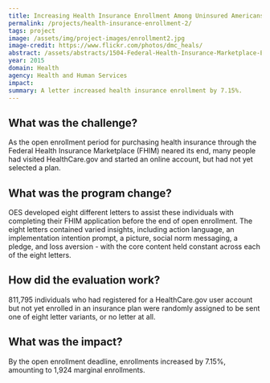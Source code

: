 ```yaml
---
title: Increasing Health Insurance Enrollment Among Uninsured Americans
permalink: /projects/health-insurance-enrollment-2/
tags: project
image: /assets/img/project-images/enrollment2.jpg
image-credit: https://www.flickr.com/photos/dmc_heals/
abstract: /assets/abstracts/1504-Federal-Health-Insurance-Marketplace-Enrollment.pdf
year: 2015
domain: Health
agency: Health and Human Services
impact:
summary: A letter increased health insurance enrollment by 7.15%.
---
```

## What was the challenge?

As the open enrollment period for purchasing health insurance through the Federal Health Insurance Marketplace (FHIM) neared its end, many people had visited HealthCare.gov and started an online account, but had not yet selected a plan.

## What was the program change?

OES developed eight different letters to assist these individuals with completing their FHIM application before the end of open enrollment. The eight letters contained varied insights, including action language, an implementation intention prompt, a picture, social norm messaging, a pledge, and loss aversion - with the core content held constant across each of the eight letters.

## How did the evaluation work?

811,795 individuals who had registered for a HealthCare.gov user account but not yet enrolled in an insurance plan were randomly assigned to be sent one of eight letter variants, or no letter at all.

## What was the impact?

By the open enrollment deadline, enrollments increased by 7.15%, amounting to 1,924 marginal enrollments.

